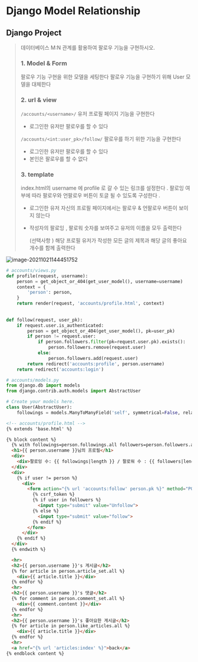 # Django Model Relationship

## Django Project

> 데이터베이스 M:N 관계를 활용하여 팔로우 기능을 구현하시오.
>
> ### 1. Model & Form
>
> 팔로우 기능 구현을 위한 모델을 세팅한다
> 팔로우 기능을 구현하기 위해 User 모델을 대체한다
>
> ### 2. url & view
>
> `/accounts/<username>/`
> 유저 프로필 페이지 기능을 구현한다
>
> - 로그인한 유저만 팔로우를 할 수 있다
>
> `/accounts/<int:user_pk>/follow/`
> 팔로우를 하기 위한 기능을 구현한다
>
> - 로그인한 유저만 팔로우를 할 수 있다
> - 본인은 팔로우를 할 수 없다
>
> ### 3. template
>
> index.html의 username 에 profile 로 갈 수 있는 링크를 설정한다 .
> 팔로잉 여부에 따라 팔로우와 언팔로우 버튼이 토글 될 수 있도록 구성한다 .
>
> - 로그인한 유저 자신의 프로필 페이지에서는 팔로우 & 언팔로우 버튼이 보이지 않는다
>
> - 작성자의 팔로잉 , 팔로워 숫자를 보여주고 유저의 이름을 모두 출력한다
>
>   (선택사항 )
>   해당 프로필 유저가 작성한 모든 글의 제목과 해당 글의 좋아요 개수를 함께 출력한다

![image-20211021144451752](C:\Users\j2woo\AppData\Roaming\Typora\typora-user-images\image-20211021144451752.png)

```python
# accounts/views.py
def profile(request, username):
    person = get_object_or_404(get_user_model(), username=username)
    context = {
        'person': person,
    }
    return render(request, 'accounts/profile.html', context)
    
    
def follow(request, user_pk):
    if request.user.is_authenticated:
        person = get_object_or_404(get_user_model(), pk=user_pk)
        if person != request.user:
            if person.followers.filter(pk=request.user.pk).exists():
                person.followers.remove(request.user)
            else:
                person.followers.add(request.user)
        return redirect('accounts:profile', person.username)
    return redirect('accounts:login')
```

```python
# accounts/models.py
from django.db import models
from django.contrib.auth.models import AbstractUser

# Create your models here.
class User(AbstractUser):
    followings = models.ManyToManyField('self', symmetrical=False, related_name='followers')
```

```html
<!-- accounts/profile.html -->
{% extends 'base.html' %}

{% block content %}
  {% with followings=person.followings.all followers=person.followers.all %}
  <h1>{{ person.username }}님의 프로필</h1>
  <div>
    <div>팔로잉 수: {{ followings|length }} / 팔로워 수 : {{ followers|length }}</div>
  </div>
  <div>
    {% if user != person %}
      <div>
        <form action="{% url 'accounts:follow' person.pk %}" method="POST">
          {% csrf_token %}
          {% if user in followers %}
            <input type="submit" value="Unfollow">
          {% else %}
            <input type="submit" value="follow">
          {% endif %}
        </form>
      </div>
    {% endif %}
  </div>
  {% endwith %}

  <hr>
  <h2>{{ person.username }}'s 게시글</h2>
  {% for article in person.article_set.all %}
    <div>{{ article.title }}</div>
  {% endfor %}
  <hr>
  <h2>{{ person.username }}'s 댓글</h2>
  {% for comment in person.comment_set.all %}
    <div>{{ comment.content }}</div>
  {% endfor %}
  <hr>
  <h2>{{ person.username }}'s 좋아요한 게시글</h2>
  {% for article in person.like_articles.all %}
    <div>{{ article.title }}</div>
  {% endfor %}
  <hr>
  <a href="{% url 'articles:index' %}">back</a>
{% endblock content %}
```

